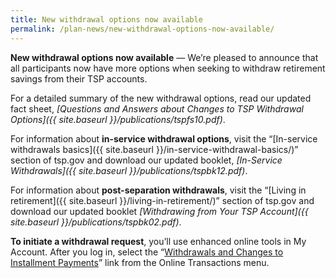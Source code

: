 ```yaml
---
title: New withdrawal options now available
permalink: /plan-news/new-withdrawal-options-now-available/
---
```

**New withdrawal options now available** &#8212; We’re pleased to announce that all participants now have more options when seeking to withdraw retirement savings from their TSP accounts.

For a detailed summary of the new withdrawal options, read our updated fact sheet, _[Questions and Answers about Changes to TSP Withdrawal Options]({{ site.baseurl }}/publications/tspfs10.pdf)_.

For information about **in-service withdrawal options**, visit the “[In-service withdrawals basics]({{ site.baseurl }}/in-service-withdrawal-basics/)” section of tsp.gov and download our updated booklet, _[In-Service Withdrawals]({{ site.baseurl }}/publications/tspbk12.pdf)_.

For information about **post-separation withdrawals**, visit the “[Living in retirement]({{ site.baseurl }}/living-in-retirement/)” section of tsp.gov and download our updated booklet _[Withdrawing from Your TSP Account]({{ site.baseurl }}/publications/tspbk02.pdf)_.

**To initiate a withdrawal request**, you’ll use enhanced online tools in My Account. After you log in, select the “[Withdrawals and Changes to Installment Payments](https://www.tsp.gov/tsp/addlWithdrawals.do?subaction=wdMenu&_name=wd)” link from the Online Transactions menu.
